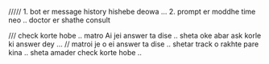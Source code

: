 ///// 1. bot er message history hishebe deowa ... 2. prompt er moddhe time neo .. doctor er shathe consult

/// check korte hobe .. matro Ai jei answer ta dise .. sheta oke abar ask korle ki answer dey ... 
// matroi je o ei answer ta dise .. shetar track o rakhte pare kina .. sheta amader check korte hobe .. 